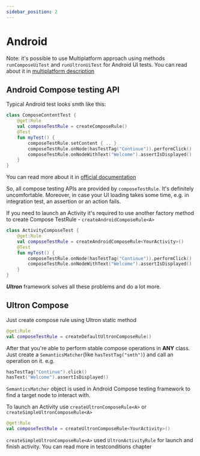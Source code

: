 ```yaml
---
sidebar_position: 2
---
```


# Android

Note: it's possible to use Multiplatform approach using methods `runComposeUiTest` and `runUltronUiTest` for Android UI tests. 
You can read about it in [multiplatform description](multiplatform.md)

## Android Compose testing API

Typical Android test looks smth like this:

```kotlin
class ComposeContentTest {
    @get:Rule
    val composeTestRule = createComposeRule()
    @Test
    fun myTest() {
        composeTestRule.setContent { .. } 
        composeTestRule.onNode(hasTestTag("Continue")).performClick()
        composeTestRule.onNodeWithText("Welcome").assertIsDisplayed()
    }
}
```
You can read more about it in [official documentation](https://developer.android.com/jetpack/compose/testing)

So, all compose testing APIs are provided by `composeTestRule`. It's definitely uncomfortable. Moreover, in case your UI loading takes some time, e.g. in integration test, an assertion or an action fails.

If you need to launch an Activity it's required to use another factory method to create Compose TestRule - `createAndroidComposeRule<A>`

```kotlin
class ActivityComposeTest {
    @get:Rule
    val composeTestRule = createAndroidComposeRule<YourActivity>()
    @Test
    fun myTest() {
        composeTestRule.onNode(hasTestTag("Continue")).performClick()
        composeTestRule.onNodeWithText("Welcome").assertIsDisplayed()
    }
}
```

_**Ultron**_ framework solves all these problems and do a lot more.

## Ultron Compose

Just create compose rule using Ultron static method

```kotlin
@get:Rule
val composeTestRule = createDefaultUltronComposeRule()
```
After that you're able to perform stable compose operations in **ANY** class. Just create a `SemanticsMatcher`(like `hasTestTag("smth")`) and call an operation on it. e.g.
```kotlin
hasTestTag("Continue").click()
hasText("Welcome").assertIsDisplayed()
```

`SemanticsMatcher` object is used in Android Compose testing framework to find a target node to interact with.

To launch an Activity use `createUltronComposeRule<A>` or `createSimpleUltronComposeRule<A>`

```kotlin
@get:Rule
val composeTestRule = createUltronComposeRule<YourActivity>()
```

`createSimpleUltronComposeRule<A>` used `UltronActivityRule` for launch and finish activity. You can read more in testconditions chapter
